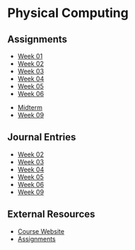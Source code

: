 # Physical Computing

## Assignments

* [Week 01](https://medium.com/@toofanjawan/inspiration-6c7dbf363481)
* [Week 02](https://medium.com/@toofanjawan/implementing-series-and-parallel-circuits-bd20ae0e883a)
* [Week 03](https://medium.com/@toofanjawan/arduino-getting-started-with-io-a5da671c0771)
* [Week 04](https://medium.com/@toofanjawan/arduino-analog-inputs-7df008ad436e)
* [Week 05](https://medium.com/@toofanjawan/arduino-smoothing-and-easing-43e4579505d7)
* [Week 06](https://medium.com/@toofanjawan/interfacing-motors-2304d4154e06)
<!-- * [Week 06 // Creative Prompt](Week%2006/CreativePrompt.md) -->
* [Midterm](https://medium.com/@toofanjawan/tsrct-6d79501ecd46)
* [Week 09]()

## Journal Entries

* [Week 02](Week%2002/Readme.md)
* [Week 03](Week%2003/Readme.md)
* [Week 04](Week%2004/Readme.md)
* [Week 05](Week%2005/Readme.md)
* [Week 06](Week%2006/Readme.md)
* [Week 09]()

## External Resources

* [Course Website](https://github.com/phillipdavidstearns/PGTE_5585_F2019)
* [Assignments](https://medium.com/@toofanjawan)